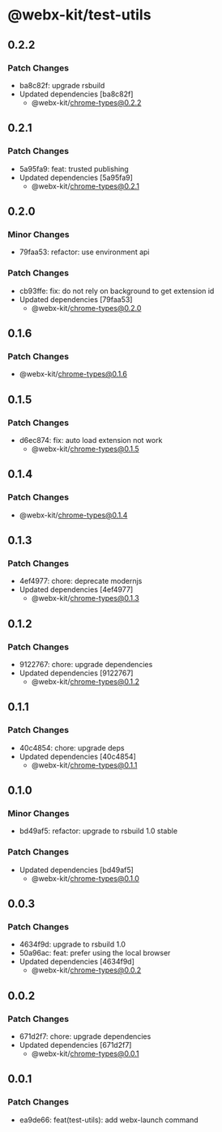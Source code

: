 # @webx-kit/test-utils

## 0.2.2

### Patch Changes

- ba8c82f: upgrade rsbuild
- Updated dependencies [ba8c82f]
  - @webx-kit/chrome-types@0.2.2

## 0.2.1

### Patch Changes

- 5a95fa9: feat: trusted publishing
- Updated dependencies [5a95fa9]
  - @webx-kit/chrome-types@0.2.1

## 0.2.0

### Minor Changes

- 79faa53: refactor: use environment api

### Patch Changes

- cb93ffe: fix: do not rely on background to get extension id
- Updated dependencies [79faa53]
  - @webx-kit/chrome-types@0.2.0

## 0.1.6

### Patch Changes

- @webx-kit/chrome-types@0.1.6

## 0.1.5

### Patch Changes

- d6ec874: fix: auto load extension not work
  - @webx-kit/chrome-types@0.1.5

## 0.1.4

### Patch Changes

- @webx-kit/chrome-types@0.1.4

## 0.1.3

### Patch Changes

- 4ef4977: chore: deprecate modernjs
- Updated dependencies [4ef4977]
  - @webx-kit/chrome-types@0.1.3

## 0.1.2

### Patch Changes

- 9122767: chore: upgrade dependencies
- Updated dependencies [9122767]
  - @webx-kit/chrome-types@0.1.2

## 0.1.1

### Patch Changes

- 40c4854: chore: upgrade deps
- Updated dependencies [40c4854]
  - @webx-kit/chrome-types@0.1.1

## 0.1.0

### Minor Changes

- bd49af5: refactor: upgrade to rsbuild 1.0 stable

### Patch Changes

- Updated dependencies [bd49af5]
  - @webx-kit/chrome-types@0.1.0

## 0.0.3

### Patch Changes

- 4634f9d: upgrade to rsbuild 1.0
- 50a96ac: feat: prefer using the local browser
- Updated dependencies [4634f9d]
  - @webx-kit/chrome-types@0.0.2

## 0.0.2

### Patch Changes

- 671d2f7: chore: upgrade dependencies
- Updated dependencies [671d2f7]
  - @webx-kit/chrome-types@0.0.1

## 0.0.1

### Patch Changes

- ea9de66: feat(test-utils): add webx-launch command
